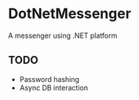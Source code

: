 # DotNetMessenger
A messenger using .NET platform

## TODO
- Password hashing
- Async DB interaction